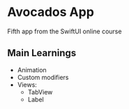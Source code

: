 # Avocados App

Fifth app from the SwiftUI online course

## Main Learnings

- Animation
- Custom modifiers
- Views:
  - TabView
  - Label

